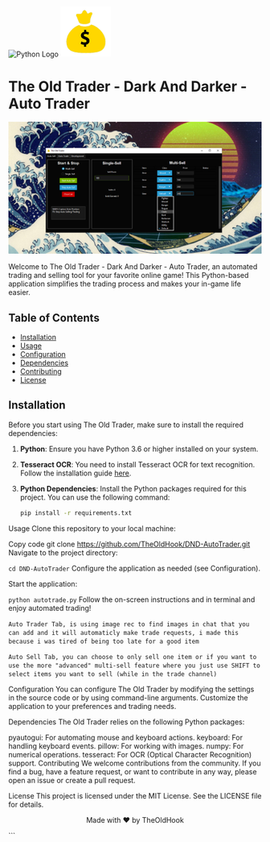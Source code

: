 <p align="left">
  <img src="https://upload.wikimedia.org/wikipedia/commons/c/c3/Python-logo-notext.svg" alt="Python Logo" width="100">
  <img src="./icons/gold.png" alt="Project Banner" width="100">
</p>

# The Old Trader - Dark And Darker - Auto Trader

<p align="center">
  <img src="./image_locations/header.png">
</p>


Welcome to The Old Trader - Dark And Darker - Auto Trader, an automated trading and selling tool for your favorite online game! This Python-based application simplifies the trading process and makes your in-game life easier.

## Table of Contents

- [Installation](#installation)
- [Usage](#usage)
- [Configuration](#configuration)
- [Dependencies](#dependencies)
- [Contributing](#contributing)
- [License](#license)

## Installation

Before you start using The Old Trader, make sure to install the required dependencies:

1. **Python**: Ensure you have Python 3.6 or higher installed on your system.

2. **Tesseract OCR**: You need to install Tesseract OCR for text recognition. Follow the installation guide [here](https://github.com/UB-Mannheim/tesseract/wiki).

3. **Python Dependencies**: Install the Python packages required for this project. You can use the following command:

   ```bash
   pip install -r requirements.txt
Usage
Clone this repository to your local machine:


Copy code
git clone https://github.com/TheOldHook/DND-AutoTrader.git
Navigate to the project directory:


```cd DND-AutoTrader```
Configure the application as needed (see Configuration).

Start the application:

```python autotrade.py```
Follow the on-screen instructions and in terminal and enjoy automated trading!

```Auto Trader Tab, is using image rec to find images in chat that you can add and it will automaticly make trade requests, i made this because i was tired of being too late for a good item```

```Auto Sell Tab, you can choose to only sell one item or if you want to use the more "advanced" multi-sell feature where you just use SHIFT to select items you want to sell (while in the trade channel)```

Configuration
You can configure The Old Trader by modifying the settings in the source code or by using command-line arguments. Customize the application to your preferences and trading needs.

Dependencies
The Old Trader relies on the following Python packages:

pyautogui: For automating mouse and keyboard actions.
keyboard: For handling keyboard events.
pillow: For working with images.
numpy: For numerical operations.
tesseract: For OCR (Optical Character Recognition) support.
Contributing
We welcome contributions from the community. If you find a bug, have a feature request, or want to contribute in any way, please open an issue or create a pull request.

License
This project is licensed under the MIT License. See the LICENSE file for details.

<p align="center">
  Made with ❤️ by TheOldHook
</p>
```
